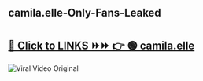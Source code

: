 
 ## camila.elle-Only-Fans-Leaked

# <h2><a href="https://clipsfans.com/camila.elle&ref=git">🔗 Click to LINKS ⏩⏩ 👉 🟢 camila.elle </a></h2>

<a href="https://clipsfans.com/camila.elle&ref=git" rel="nofollow" data-target="animated-image.originalLink"><img src="https://i.ibb.co.com/xMMVF88/686577567.gif" alt="Viral Video Original" style="max-width: 100%; display: inline-block;" data-target="animated-image.originalImage"></a>

